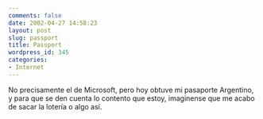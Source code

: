 ```yaml
---
comments: false
date: 2002-04-27 14:58:23
layout: post
slug: passport
title: Passport
wordpress_id: 345
categories:
- Internet
---
```


No precisamente el de Microsoft, pero hoy obtuve mi pasaporte Argentino, y para que se den cuenta lo contento que estoy, imaginense que me acabo de sacar la lotería o algo así.




 

